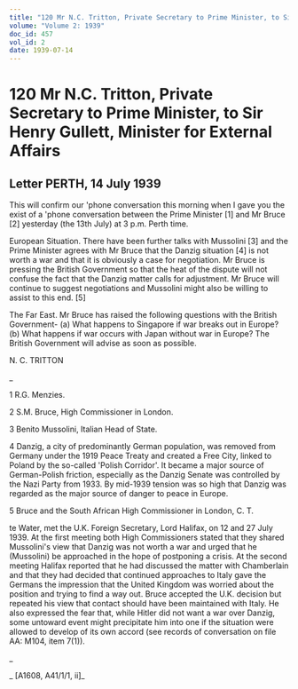 ```yaml
---
title: "120 Mr N.C. Tritton, Private Secretary to Prime Minister, to Sir Henry Gullett, Minister for External Affairs"
volume: "Volume 2: 1939"
doc_id: 457
vol_id: 2
date: 1939-07-14
---
```


# 120 Mr N.C. Tritton, Private Secretary to Prime Minister, to Sir Henry Gullett, Minister for External Affairs

## Letter PERTH, 14 July 1939

This will confirm our 'phone conversation this morning when I gave you the exist of a 'phone conversation between the Prime Minister [1] and Mr Bruce [2] yesterday (the 13th July) at 3 p.m. Perth time.

European Situation. There have been further talks with Mussolini [3] and the Prime Minister agrees with Mr Bruce that the Danzig situation [4] is not worth a war and that it is obviously a case for negotiation. Mr Bruce is pressing the British Government so that the heat of the dispute will not confuse the fact that the Danzig matter calls for adjustment. Mr Bruce will continue to suggest negotiations and Mussolini might also be willing to assist to this end. [5]

The Far East. Mr Bruce has raised the following questions with the British Government- (a) What happens to Singapore if war breaks out in Europe? (b) What happens if war occurs with Japan without war in Europe? The British Government will advise as soon as possible.

N. C. TRITTON

_

1 R.G. Menzies.

2 S.M. Bruce, High Commissioner in London.

3 Benito Mussolini, Italian Head of State.

4 Danzig, a city of predominantly German population, was removed from Germany under the 1919 Peace Treaty and created a Free City, linked to Poland by the so-called 'Polish Corridor'. It became a major source of German-Polish friction, especially as the Danzig Senate was controlled by the Nazi Party from 1933. By mid-1939 tension was so high that Danzig was regarded as the major source of danger to peace in Europe.

5 Bruce and the South African High Commissioner in London, C. T.

te Water, met the U.K. Foreign Secretary, Lord Halifax, on 12 and 27 July 1939. At the first meeting both High Commissioners stated that they shared Mussolini's view that Danzig was not worth a war and urged that he (Mussolini) be approached in the hope of postponing a crisis. At the second meeting Halifax reported that he had discussed the matter with Chamberlain and that they had decided that continued approaches to Italy gave the Germans the impression that the United Kingdom was worried about the position and trying to find a way out. Bruce accepted the U.K. decision but repeated his view that contact should have been maintained with Italy. He also expressed the fear that, while Hitler did not want a war over Danzig, some untoward event might precipitate him into one if the situation were allowed to develop of its own accord (see records of conversation on file AA: M104, item 7(1)).

_

_ [A1608, A41/1/1, ii]_
